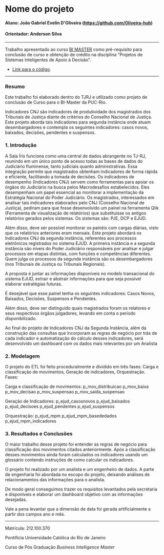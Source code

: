 # Nome do projeto

#### Aluno: João Gabriel Evelin D'Oliveira (https://github.com/Oliveira-hub)
#### Orientador: Anderson Silva

---

Trabalho apresentado ao curso [BI MASTER](https://ica.puc-rio.ai/bi-master) como pré-requisito para conclusão de curso e obtenção de crédito na disciplina "Projetos de Sistemas Inteligentes de Apoio à Decisão".

- [Link para o código](https://github.com/Oliveira-hub/puc-projetofinal). 

---

### Resumo

Este trabalho foi elaborado dentro do TJRJ e utilizado como projeto de conclusão de Curso para o BI-Master da PUC-Rio. 

Indicadores CNJ são indicadores de produtividade dos magistrados dos Tribunais de Justiça diante de critérios do Conselho Nacional de Justiça. Este projeto aborda tais indicadores para segunda instância onde atuam desembargadores e contempla os seguintes indicadores: casos novos, baixados, decisões, pendentes e suspensos.


### 1. Introdução

A Sala Íris funciona como uma central de dados abrangente no TJ-RJ, reunindo em um único ponto de acesso todas as bases de dados do Judiciário fluminense, tanto judiciais quanto administrativas. Essa integração permite que magistrados obtenham indicadores de forma rápida e eficiente, facilitando a tomada de decisões.
Os indicadores de desempenho (Indicadores CNJ) servem como ferramentas para apoiar os órgãos do Judiciário na busca pelos Macrodesafios estabelecidos. Eles desempenham um papel essencial ao monitorar a implementação da Estratégia Nacional do Poder Judiciário.
Os magistrados, interessados em analisar tais indicadores elaborados pelo CNJ (Conselho Nacional de Justiça), pediram para que fosse desenvolvido um painel na ferramenta Qlik (Ferramenta de visualização de relatórios) que substituísse os antigos relatórios gerados pelos sistemas. Os sistemas são: PJE, DCP e EJUD. 

Além disso, deve ser possível monitorar os painéis com cargas diárias, visto que os relatórios anteriores eram mensais.
Este projeto abordará os Indicadores CNJ da segunda instância, referentes aos processos eletrônicos registrados no sistema EJUD.
A primeira instância e a segunda instância são níveis do Poder Judiciário responsáveis por analisar e julgar processos em etapas distintas, com funções e competências diferentes. Quem julga os processos da segunda instância são os desembargadores (nos Tribunais de Justiça ou Tribunais Regionais).

A proposta é juntar as informações disponíveis no modelo transacional do sistema EJUD, extrair e abstrair informações para que seja possível elaborar estratégias futuras.

É desejável que esse painel tenha os seguintes indicadores: Casos Novos, Baixados, Decisões, Suspensos e Pendentes.

Além disso, deve ser distinguido quais magistrados foram os relatores e seus respectivos órgãos julgadores, levando em conta o período disponibilizado.

Ao final do projeto de Indicadores CNJ da Segunda Instância, além da construção das consultas que incorporam as regras de negócio por trás de cada indicador e automatização do cálculo desses indicadores, será desenvolvido um dashboard com os dados mais relevantes por um Analista


### 2. Modelagem

O projeto do ETL foi feito proceduralmente e dividido em três fases: Carga e classificação de movimentos, Geração de indicadores, Orquestração.
Fases:

Carga e classificação de movimentos:
    p_mov_distribuicao
    p_mov_baixa
    p_mov_decisao
    p_mov_suspensao
    p_mov_saida_suspensao

Geração de Indicadores:
    p_ejud_casosnovos
    p_ejud_baixados
    p_ejud_decisoes
    p_ejud_pendentes
    p_ejud_suspensos

Orquestração:
    p_ejud_mpm
    p_ejud_mpm_basededados
    p_ejud_mpm_indicadores


### 3. Resultados e Conclusões

O maior trabalho desse projeto foi entender as regras de negócio para classificação dos movimentos citados anteriormente. Após a classificação desses movimentos ainda foram calculados os indicadores usando um glossário contendo instruções de como calcular os indicadores.

O projeto foi realizado por um analista e um engenheiro de dados. A parte de engenharia foi abordada no escopo do projeto, deixando análises de relacionamentos das informações para o analista.

De modo geral conseguimos trazer os requisitos levantados pela secretaria e disponíveis e elaborar um dashboard objetivo com as informações desejadas.

Vale a pena levantar que a dimensão de data foi gerada artificialmente a partir dos campos ano e mês. 


---

Matrícula: 212.100.370

Pontifícia Universidade Católica do Rio de Janeiro

Curso de Pós Graduação *Business Intelligence Master*